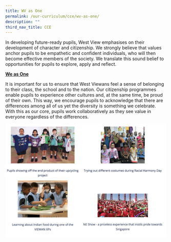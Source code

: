 ```yaml
---
title: WV as One
permalink: /our-curriculum/cce/wv-as-one/
description: ""
third_nav_title: CCE
---
```

In developing future-ready pupils, West View emphasises on their development of character and citizenship. We strongly believe that values anchor pupils to be empathetic and confident individuals, who will then become effective members of the society. We translate this sound belief to opportunities for pupils to explore, apply and reflect.

  

**<u>We as One</u>**

  

It is important for us to ensure that West Viewans feel a sense of belonging to their class, the school and to the nation. Our citizenship programmes enable pupils to experience other cultures and, at the same time, be proud of their own. This way, we encourage pupils to acknowledge that there are differences among all of us yet the diversity is something we celebrate. With this as our core, pupils work collaboratively as they see value in everyone regardless of the differences.

![WV as One](/images/WV%20as%20One.jpg)